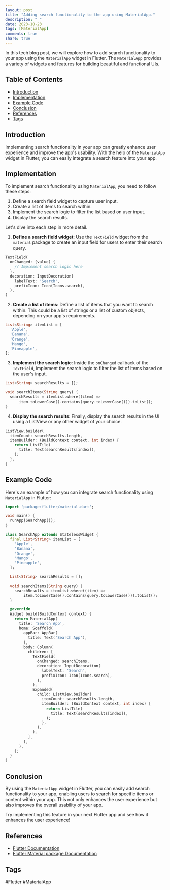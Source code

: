 ```yaml
---
layout: post
title: "Adding search functionality to the app using MaterialApp."
description: " "
date: 2023-10-23
tags: [MaterialApp]
comments: true
share: true
---
```


In this tech blog post, we will explore how to add search functionality to your app using the `MaterialApp` widget in Flutter. The `MaterialApp` provides a variety of widgets and features for building beautiful and functional UIs.

## Table of Contents
- [Introduction](#introduction)
- [Implementation](#implementation)
- [Example Code](#example-code)
- [Conclusion](#conclusion)
- [References](#references)
- [Tags](#tags)

## Introduction

Implementing search functionality in your app can greatly enhance user experience and improve the app's usability. With the help of the `MaterialApp` widget in Flutter, you can easily integrate a search feature into your app.

## Implementation

To implement search functionality using `MaterialApp`, you need to follow these steps:

1. Define a search field widget to capture user input.
2. Create a list of items to search within.
3. Implement the search logic to filter the list based on user input.
4. Display the search results.

Let's dive into each step in more detail.

1. **Define a search field widget**: Use the `TextField` widget from the `material` package to create an input field for users to enter their search query.

```dart
TextField(
  onChanged: (value) {
    // Implement search logic here
  },
  decoration: InputDecoration(
    labelText: 'Search',
    prefixIcon: Icon(Icons.search),
  ),
)
```

2. **Create a list of items**: Define a list of items that you want to search within. This could be a list of strings or a list of custom objects, depending on your app's requirements.

```dart
List<String> itemList = [
  'Apple',
  'Banana',
  'Orange',
  'Mango',
  'Pineapple',
];
```

3. **Implement the search logic**: Inside the `onChanged` callback of the `TextField`, implement the search logic to filter the list of items based on the user's input.

```dart
List<String> searchResults = [];

void searchItems(String query) {
  searchResults = itemList.where((item) =>
      item.toLowerCase().contains(query.toLowerCase())).toList();
}
```

4. **Display the search results**: Finally, display the search results in the UI using a ListView or any other widget of your choice.

```dart
ListView.builder(
  itemCount: searchResults.length,
  itemBuilder: (BuildContext context, int index) {
    return ListTile(
      title: Text(searchResults[index]),
    );
  },
)
```

## Example Code

Here's an example of how you can integrate search functionality using `MaterialApp` in Flutter:

```dart
import 'package:flutter/material.dart';

void main() {
  runApp(SearchApp());
}

class SearchApp extends StatelessWidget {
  final List<String> itemList = [
    'Apple',
    'Banana',
    'Orange',
    'Mango',
    'Pineapple',
  ];

  List<String> searchResults = [];

  void searchItems(String query) {
    searchResults = itemList.where((item) =>
        item.toLowerCase().contains(query.toLowerCase())).toList();
  }

  @override
  Widget build(BuildContext context) {
    return MaterialApp(
      title: 'Search App',
      home: Scaffold(
        appBar: AppBar(
          title: Text('Search App'),
        ),
        body: Column(
          children: [
            TextField(
              onChanged: searchItems,
              decoration: InputDecoration(
                labelText: 'Search',
                prefixIcon: Icon(Icons.search),
              ),
            ),
            Expanded(
              child: ListView.builder(
                itemCount: searchResults.length,
                itemBuilder: (BuildContext context, int index) {
                  return ListTile(
                    title: Text(searchResults[index]),
                  );
                },
              ),
            ),
          ],
        ),
      ),
    );
  }
}
```

## Conclusion

By using the `MaterialApp` widget in Flutter, you can easily add search functionality to your app, enabling users to search for specific items or content within your app. This not only enhances the user experience but also improves the overall usability of your app.

Try implementing this feature in your next Flutter app and see how it enhances the user experience!

## References
- [Flutter Documentation](https://flutter.dev/docs)
- [Flutter Material package Documentation](https://pub.dev/packages/material)

## Tags
#Flutter #MaterialApp